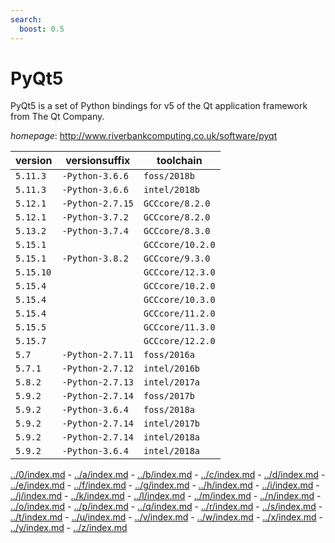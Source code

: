 ```yaml
---
search:
  boost: 0.5
---
```

# PyQt5

PyQt5 is a set of Python bindings for v5 of the Qt application framework from The Qt Company.

*homepage*: <http://www.riverbankcomputing.co.uk/software/pyqt>

version | versionsuffix | toolchain
--------|---------------|----------
``5.11.3`` | ``-Python-3.6.6`` | ``foss/2018b``
``5.11.3`` | ``-Python-3.6.6`` | ``intel/2018b``
``5.12.1`` | ``-Python-2.7.15`` | ``GCCcore/8.2.0``
``5.12.1`` | ``-Python-3.7.2`` | ``GCCcore/8.2.0``
``5.13.2`` | ``-Python-3.7.4`` | ``GCCcore/8.3.0``
``5.15.1`` |  | ``GCCcore/10.2.0``
``5.15.1`` | ``-Python-3.8.2`` | ``GCCcore/9.3.0``
``5.15.10`` |  | ``GCCcore/12.3.0``
``5.15.4`` |  | ``GCCcore/10.2.0``
``5.15.4`` |  | ``GCCcore/10.3.0``
``5.15.4`` |  | ``GCCcore/11.2.0``
``5.15.5`` |  | ``GCCcore/11.3.0``
``5.15.7`` |  | ``GCCcore/12.2.0``
``5.7`` | ``-Python-2.7.11`` | ``foss/2016a``
``5.7.1`` | ``-Python-2.7.12`` | ``intel/2016b``
``5.8.2`` | ``-Python-2.7.13`` | ``intel/2017a``
``5.9.2`` | ``-Python-2.7.14`` | ``foss/2017b``
``5.9.2`` | ``-Python-3.6.4`` | ``foss/2018a``
``5.9.2`` | ``-Python-2.7.14`` | ``intel/2017b``
``5.9.2`` | ``-Python-2.7.14`` | ``intel/2018a``
``5.9.2`` | ``-Python-3.6.4`` | ``intel/2018a``

[../0/index.md](0) - [../a/index.md](a) - [../b/index.md](b) - [../c/index.md](c) - [../d/index.md](d) - [../e/index.md](e) - [../f/index.md](f) - [../g/index.md](g) - [../h/index.md](h) - [../i/index.md](i) - [../j/index.md](j) - [../k/index.md](k) - [../l/index.md](l) - [../m/index.md](m) - [../n/index.md](n) - [../o/index.md](o) - [../p/index.md](p) - [../q/index.md](q) - [../r/index.md](r) - [../s/index.md](s) - [../t/index.md](t) - [../u/index.md](u) - [../v/index.md](v) - [../w/index.md](w) - [../x/index.md](x) - [../y/index.md](y) - [../z/index.md](z)

